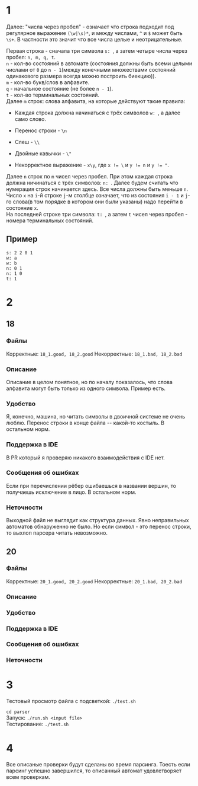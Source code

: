 # 1

Далее: "числа через пробел" - означает что строка подходит под регулярное выражение `(\w|\s)*`, и между числами, `^` и `$` может быть `\s+`. В частности это значит что все числа целые и неотрицательные.    

Первая строка - сначала три символа `s: `, а затем четыре числа через пробел: `n, m, q, t`.  
`n` - кол-во состояний в автомате (состояния должны быть всеми целыми числами от `0` до `n - 1`(между конечными множествами состояний одинакового размера всегда можно построить биекцию)).  
`m` - кол-во букв/слов в алфавите.  
`q` - начальное состояние (не более `n - 1`).  
`t` - кол-во терминальных состояний.  
Далее `m` строк: слова алфавита, на которые действуют такие правила:  

* Каждая строка должна начинаться с трёх символов `w: `, а далее само слово.  

* Перенос строки - `\n`

* Cлеш - `\\`  

* Двойные кавычки - `\"`  

* Некорректное выражение - `x\y`, где `x != \` и `y != n` и `y != "`.

Далее `n` строк по `m` чисел через пробел. При этом каждая строка должна ничинаться с трёх символов: `n: `. Далее будем считать что нумерация строк начинается здесь. 
Все числа должны быть меньше `n`. Число `x` на `i`-й строке `j`-м столбце означает, что из состояния `i - 1` и `j`-го слова(в том порядке в котором они были указаны) надо перейти в состояние `x`.  
На последней строке три символа: `t: `, а затем `t` чисел через пробел - номера терминальных состояний.

## Пример

```
s: 2 2 0 1
w: a
w: b
n: 0 1
n: 1 0
t: 1
```

# 2

## 18

### Файлы

Корректные: `18_1.good, 18_2.good`
Некорректные: `18_1.bad, 18_2.bad`

### Описание

Описание в целом понятное, но по началу показалось, что слова алфавита могут быть только из одного символа. Пример есть.

### Удобство

Я, конечно, машина, но читать символы в двоичной системе не очень люблю. Перенос строки в конце файла -- какой-то костыль. В остальном норм.

### Поддержка в IDE

В PR который я проверяю никакого взаимодействия с IDE нет.

### Сообщения об ошибках

Если при перечислении рёбер ошибаешься в названии вершин, то получаешь исключение в лицо. В остальном норм.

### Неточности

Выходной файл не выглядит как структура данных. Явно неправильных автоматов обнаруженно не было. Но если символ - это перенос строки, то выхлоп парсера читать невозможно. 

## 20

### Файлы

Корректные: `20_1.good, 20_2.good`
Некорректные: `20_1.bad, 20_2.bad`

### Описание



### Удобство



### Поддержка в IDE



### Сообщения об ошибках



### Неточности



# 3

Тестовый просмотр файла с подсветкой: `./test.sh`  

`cd parser`  
Запуск: `./run.sh <input file>`  
Тестирование: `./test.sh`

# 4

Все описаные проверки будут сделаны во время парсинга. Тоесть если парсинг успешно завершился, то описанный автомат удовлетворяет всем проверкам.
